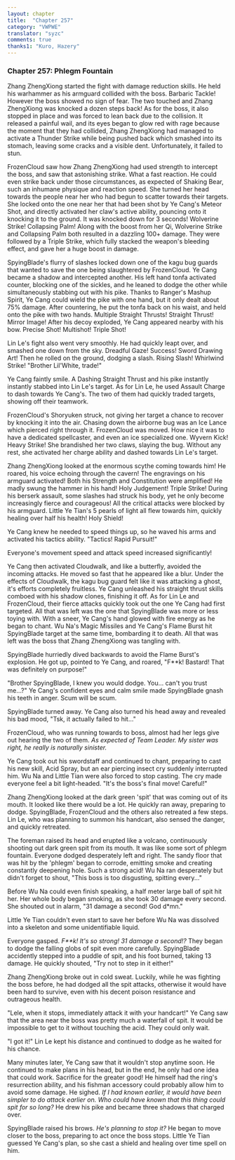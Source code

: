 ```yaml
---
layout: chapter
title:  "Chapter 257"
category: "VWPWE"
translator: "syzc"
comments: true
thanks1: "Kuro, Hazery"
---
```


### Chapter 257: Phlegm Fountain

Zhang ZhengXiong started the fight with damage reduction skills. He held his warhammer as his armguard collided with the boss. Barbaric Tackle! However the boss showed no sign of fear. The two touched and Zhang ZhengXiong was knocked a dozen steps back! As for the boss, it also stopped in place and was forced to lean back due to the collision. It released a painful wail, and its eyes began to glow red with rage because the moment that they had collided, Zhang ZhengXiong had managed to activate a Thunder Strike while being pushed back which smashed into its stomach, leaving some cracks and a visible dent. Unfortunately, it failed to stun. 

FrozenCloud saw how Zhang ZhengXiong had used strength to intercept the boss, and saw that astonishing strike. What a fast reaction. He could even strike back under those circumstances, as expected of Shaking Bear, such an inhumane physique and reaction speed. She turned her head towards the people near her who had begun to scatter towards their targets. She locked onto the one near her that had been shot by Ye Cang's Meteor Shot, and directly activated her claw's active ability, pouncing onto it knocking it to the ground. It was knocked down for 3 seconds! Wolverine Strike! Collapsing Palm! Along with the boost from her Qi, Wolverine Strike and Collapsing Palm both resulted in a dazzling 100+ damage. They were followed by a Triple Strike, which fully stacked the weapon's bleeding effect, and gave her a huge boost in damage.

SpyingBlade's flurry of slashes locked down one of the kagu bug guards that wanted to save the one being slaughtered by FrozenCloud. Ye Cang became a shadow and intercepted another. His left hand tonfa activated counter, blocking one of the sickles, and he leaned to dodge the other while simultaneously stabbing out with his pike. Thanks to Ranger's Mashup Spirit, Ye Cang could wield the pike with one hand, but it only dealt about 75% damage. After countering, he put the tonfa back on his waist, and held onto the pike with two hands. Multiple Straight Thrusts! Straight Thrust! Mirror Image! After his decoy exploded, Ye Cang appeared nearby with his bow. Precise Shot! Multishot! Triple Shot!

Lin Le's fight also went very smoothly. He had quickly leapt over, and smashed one down from the sky. Dreadful Gaze! Success! Sword Drawing Art! Then he rolled on the ground, dodging a slash. Rising Slash! Whirlwind Strike! "Brother Lil'White, trade!"

Ye Cang faintly smile. A Dashing Straight Thrust and his pike instantly instantly stabbed into Lin Le's target. As for Lin Le, he used Assault Charge to dash towards Ye Cang's. The two of them had quickly traded targets, showing off their teamwork.

FrozenCloud's Shoryuken struck, not giving her target a chance to recover by knocking it into the air. Chasing down the airborne bug was an Ice Lance which pierced right through it. FrozenCloud was moved. How nice it was to have a dedicated spellcaster, and even an ice specialized one. Wyvern Kick! Heavy Strike! She brandished her two claws, slaying the bug. Without any rest, she activated her charge ability and dashed towards Lin Le's target.

Zhang ZhengXiong looked at the enormous scythe coming towards him! He roared, his voice echoing through the cavern! The engravings on his armguard activated! Both his Strength and Constitution were amplified! He madly swung the hammer in his hand! Holy Judgement! Triple Strike! During his berserk assault, some slashes had struck his body, yet he only become increasingly fierce and courageous! All the critical attacks were blocked by his armguard. Little Ye Tian's 5 pearls of light all flew towards him, quickly healing over half his health! Holy Shield!

Ye Cang knew he needed to speed things up, so he waved his arms and activated his tactics ability. "Tactics! Rapid Pursuit!"

Everyone's movement speed and attack speed increased significantly!

Ye Cang then activated Cloudwalk, and like a butterfly, avoided the incoming attacks. He moved so fast that he appeared like a blur. Under the effects of Cloudwalk, the kagu bug guard felt like it was attacking a ghost, it's efforts completely fruitless. Ye Cang unleashed his straight thrust skills comboed with his shadow clones, finishing it off. As for Lin Le and FrozenCloud, their fierce attacks quickly took out the one Ye Cang had first targeted. All that was left was the one that SpyingBlade was more or less toying with. With a sneer, Ye Cang's hand glowed with fire energy as he began to chant. Wu Na's Magic Missiles and Ye Cang's Flame Burst hit SpyingBlade target at the same time, bombarding it to death. All that was left was the boss that Zhang ZhengXiong was tangling with.

SpyingBlade hurriedly dived backwards to avoid the Flame Burst's explosion. He got up, pointed to Ye Cang, and roared, "F\*\*k! Bastard! That was definitely on purpose!"

"Brother SpyingBlade, I knew you would dodge. You... can't you trust me...?" Ye Cang's confident eyes and calm smile made SpyingBlade gnash his teeth in anger. Scum will be scum.

SpyingBlade turned away. Ye Cang also turned his head away and revealed his bad mood, "Tsk, it actually failed to hit..."

FrozenCloud, who was running towards to boss, almost had her legs give out hearing the two of them. *As expected of Team Leader. My sister was right, he really is naturally sinister.*

Ye Cang took out his swordstaff and continued to chant, preparing to cast his new skill, Acid Spray, but an ear piercing insect cry suddenly interrupted him. Wu Na and Little Tian were also forced to stop casting. The cry made everyone feel a bit light-headed. "It's the boss's final move! Careful!"

Zhang ZhengXiong looked at the dark green 'spit' that was coming out of its mouth. It looked like there would be a lot. He quickly ran away, preparing to dodge. SpyingBlade, FrozenCloud and the others also retreated a few steps. Lin Le, who was planning to summon his handcart, also sensed the danger, and quickly retreated.

The foreman raised its head and erupted like a volcano, continuously shooting out dark green spit from its mouth. It was like some sort of phlegm fountain. Everyone dodged desperately left and right. The sandy floor that was hit by the 'phlegm' began to corrode, emitting smoke and creating constantly deepening hole. Such a strong acid! Wu Na ran desperately but didn't forget to shout, "This boss is too disgusting, spitting every..."

Before Wu Na could even finish speaking, a half meter large ball of spit hit her. Her whole body began smoking, as she took 30 damage every second. She shouted out in alarm, "31 damage a second! God d\*mn."

Little Ye Tian couldn't even start to save her before Wu Na was dissolved into a skeleton and some unidentifiable liquid.

Everyone gasped. *F\*\*k! It's so strong! 31 damage a second!?* They began to dodge the falling globs of spit even more carefully. SpyingBlade accidently stepped into a puddle of spit, and his foot burned, taking 13 damage. He quickly shouted, "Try not to step in it either!"

Zhang ZhengXiong broke out in cold sweat. Luckily, while he was fighting the boss before, he had dodged all the spit attacks, otherwise it would have been hard to survive, even with his decent poison resistance and outrageous health.

"Lele, when it stops, immediately attack it with your handcart!" Ye Cang saw that the area near the boss was pretty much a waterfall of spit. It would be impossible to get to it without touching the acid. They could only wait.

"I got it!" Lin Le kept his distance and continued to dodge as he waited for his chance.

Many minutes later, Ye Cang saw that it wouldn't stop anytime soon. He continued to make plans in his head, but in the end, he only had one idea that could work. Sacrifice for the greater good! He himself had the ring's resurrection ability, and his fishman accessory could probably allow him to avoid some damage. He sighed. *If I had known earlier, it would have been simpler to do attack earlier on. Who could have known that this thing could spit for so long?* He drew his pike and became three shadows that charged over. 

SpyingBlade raised his brows. *He's planning to stop it?* He began to move closer to the boss, preparing to act once the boss stops. Little Ye Tian guessed Ye Cang's plan, so she cast a shield and healing over time spell on him.
